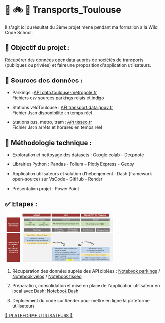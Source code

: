 # 🚌 🚲 🚗 Transports_Toulouse

Il s'agit ici du résultat du 3ème projet mené pendant ma formation à la Wild Code School.


## 🎯 Objectif du projet :

Récupérer des données open data auprès de sociétés de transports (publiques ou privées) et faire une proposition d'application utilisateurs. 


## 🔎 Sources des données :  

- Parkings : [API data.toulouse-métropole.fr](https://data.toulouse-metropole.fr/pages/accueil/)   
Fichiers csv sources parkings relais et indigo

- Stations vélôToulouse : [API transport.data.gouv.fr](https://transport.data.gouv.fr/)  
Fichier Json disponibilité en temps réel 

- Stations bus, metro, tram : [API tisseo.fr](https://api.tisseo.fr/)   
Fichier Json arrêts et horaires en temps réel 


## 📎 Méthodologie technique :

- Exploration et nettoyage des datasets : Google colab - Deepnote

- Librairies Python : Pandas - Folium – Plotly Express - Geopy

- Application utilisateurs  et solution d’hébergement : Dash (framework open-source) sur VsCode – GitHub - Render

- Présentation projet : Power Point


## ✅ Etapes : 

<img src="https://github.com/CamilleMagnette/Transports_Toulouse/blob/main/photos/etapes.png" width=70% height=70%>

1) Récupération des données auprès des API ciblées : [Notebook parkings](https://github.com/CamilleMagnette/Transports_Toulouse/blob/main/notebooks/Code_consolide%CC%81_pour_DASH_TISSEO.ipynb) / [Notebook velos](https://github.com/CamilleMagnette/Transports_Toulouse/blob/main/notebooks/Code_consolide%CC%81_pour_DASH_velos.ipynb) / 
 [Notebook tisseo](https://github.com/CamilleMagnette/Transports_Toulouse/blob/main/notebooks/Code_consolide%CC%81_pour_DASH_TISSEO.ipynb)   
2) Préparation, consolidation et mise en place de l'application utilisateur en local avec Dash: [Notebook Dash](https://github.com/CamilleMagnette/Transports_Toulouse/blob/main/app.py)

3) Déploiement du code sur Render pour mettre en ligne la plateforme utilisateurs  

[🌸 PLATEFORME UTILISATEURS 🌸](https://transports-toulouse.onrender.com/)
